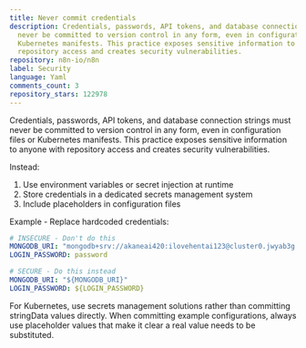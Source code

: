 ```yaml
---
title: Never commit credentials
description: Credentials, passwords, API tokens, and database connection strings must
  never be committed to version control in any form, even in configuration files or
  Kubernetes manifests. This practice exposes sensitive information to anyone with
  repository access and creates security vulnerabilities.
repository: n8n-io/n8n
label: Security
language: Yaml
comments_count: 3
repository_stars: 122978
---
```


Credentials, passwords, API tokens, and database connection strings must never be committed to version control in any form, even in configuration files or Kubernetes manifests. This practice exposes sensitive information to anyone with repository access and creates security vulnerabilities.

Instead:
1. Use environment variables or secret injection at runtime
2. Store credentials in a dedicated secrets management system
3. Include placeholders in configuration files

Example - Replace hardcoded credentials:

```yaml
# INSECURE - Don't do this
MONGODB_URI: "mongodb+srv://akaneai420:ilovehentai123@cluster0.jwyab3g.mongodb.net/?retryWrites=true"
LOGIN_PASSWORD: password

# SECURE - Do this instead
MONGODB_URI: "${MONGODB_URI}"
LOGIN_PASSWORD: ${LOGIN_PASSWORD}
```

For Kubernetes, use secrets management solutions rather than committing stringData values directly. When committing example configurations, always use placeholder values that make it clear a real value needs to be substituted.